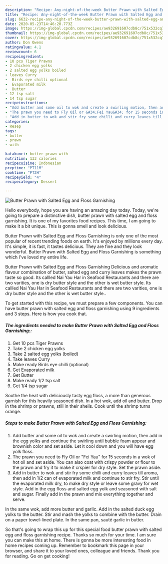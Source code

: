 ```yaml
---
description: "Recipe: Any-night-of-the-week Butter Prawn with Salted Egg and Floss Garnishing"
title: "Recipe: Any-night-of-the-week Butter Prawn with Salted Egg and Floss Garnishing"
slug: 6632-recipe-any-night-of-the-week-butter-prawn-with-salted-egg-and-floss-garnishing
date: 2020-05-23T14:46:20.773Z
image: https://img-global.cpcdn.com/recipes/ae932691607cdb8c/751x532cq70/butter-prawn-with-salted-egg-and-floss-garnishing-recipe-main-photo.jpg
thumbnail: https://img-global.cpcdn.com/recipes/ae932691607cdb8c/751x532cq70/butter-prawn-with-salted-egg-and-floss-garnishing-recipe-main-photo.jpg
cover: https://img-global.cpcdn.com/recipes/ae932691607cdb8c/751x532cq70/butter-prawn-with-salted-egg-and-floss-garnishing-recipe-main-photo.jpg
author: Don Owens
ratingvalue: 4.1
reviewcount: 6
recipeingredient:
- 10 pcs Tiger Prawns
- 2 chicken egg yolks
- 2 salted egg yolks boiled
- leaves Curry
-  Birds eye chilli optional
-  Evaporated milk
-  Butter
- 12 tsp salt
- 14 tsp sugar
recipeinstructions:
- "Add butter and some oil to wok and create a swirling motion, then add in the egg yolks and continue the swirling until bubble foam appear and brownish color and set aside. Let it cool down and you will have egg yolk floss."
- "The prawn you need to Fly Oil or &#34;Fei Yau&#34; for 15 seconds in a wok of hot oil and set aside. You can also coat with crispy powder or flour to the prawn and fry it to make it crspier for dry style. Set the prawn aside."
- "Add in butter to wok and stir fry some chilli and curry leaves till aroma, then add in 1/2 can of evaporated milk and continue to stir fry. Stir until the evaporated milk dry, to make dry style or leave some gravy for wet style. Add in the egg floss and salted egg yolk and seasoned with salt and sugar. Finally add in the prawn and mix everything together and serve."
categories:
- Resep
tags:
- butter
- prawn
- with

katakunci: butter prawn with
nutrition: 133 calories
recipecuisine: Indonesian
preptime: "PT11M"
cooktime: "PT2H"
recipeyield: "4"
recipecategory: Dessert

---
```



![Butter Prawn with Salted Egg and Floss Garnishing](https://img-global.cpcdn.com/recipes/ae932691607cdb8c/751x532cq70/butter-prawn-with-salted-egg-and-floss-garnishing-recipe-main-photo.jpg)

Hello everybody, hope you are having an amazing day today. Today, we're going to prepare a distinctive dish, butter prawn with salted egg and floss garnishing. It is one of my favorites food recipes. This time, I am going to make it a bit unique. This is gonna smell and look delicious.

Butter Prawn with Salted Egg and Floss Garnishing is only one of the most popular of recent trending foods on earth. It's enjoyed by millions every day. It's simple, it is fast, it tastes delicious. They are fine and they look wonderful. Butter Prawn with Salted Egg and Floss Garnishing is something which I've loved my entire life.

Butter Prawn with Salted Egg and Floss Garnishing Delicious and aromatic flavour combination of butter, salted egg and curry leaves makes the prawn taste so good. Its callled Nai Yau Har in Seafood Restaurants and there are two varities, one is dry butter style and the other is wet butter style. Its callled Nai Yau Har in Seafood Restaurants and there are two varities, one is dry butter style and the other is wet butter style..


To get started with this recipe, we must prepare a few components. You can have butter prawn with salted egg and floss garnishing using 9 ingredients and 3 steps. Here is how you cook that.

##### The ingredients needed to make Butter Prawn with Salted Egg and Floss Garnishing::

1. Get 10 pcs Tiger Prawns
1. Take 2 chicken egg yolks
1. Take 2 salted egg yolks (boiled)
1. Take leaves Curry
1. Make ready  Birds eye chilli (optional)
1. Get  Evaporated milk
1. Get  Butter
1. Make ready 1/2 tsp salt
1. Get 1/4 tsp sugar


Soothe the heat with deliciously tasty egg floss, a more than generous garnish for this heavily seasoned dish. In a hot wok, add oil and butter. Drop in the shrimp or prawns, still in their shells. Cook until the shrimp turns orange. 

##### Steps to make Butter Prawn with Salted Egg and Floss Garnishing:

1. Add butter and some oil to wok and create a swirling motion, then add in the egg yolks and continue the swirling until bubble foam appear and brownish color and set aside. Let it cool down and you will have egg yolk floss.
1. The prawn you need to Fly Oil or &#34;Fei Yau&#34; for 15 seconds in a wok of hot oil and set aside. You can also coat with crispy powder or flour to the prawn and fry it to make it crspier for dry style. Set the prawn aside.
1. Add in butter to wok and stir fry some chilli and curry leaves till aroma, then add in 1/2 can of evaporated milk and continue to stir fry. Stir until the evaporated milk dry, to make dry style or leave some gravy for wet style. Add in the egg floss and salted egg yolk and seasoned with salt and sugar. Finally add in the prawn and mix everything together and serve.


In the same wok, add more butter and garlic. Add in the salted duck egg yolks to the butter. Stir and mash the yolks to combine with the butter. Drain on a paper towel-lined plate. In the same pan, sauté garlic in butter. 

So that's going to wrap this up for this special food butter prawn with salted egg and floss garnishing recipe. Thanks so much for your time. I am sure you can make this at home. There is gonna be more interesting food in home recipes coming up. Remember to bookmark this page in your browser, and share it to your loved ones, colleague and friends. Thank you for reading. Go on get cooking!

